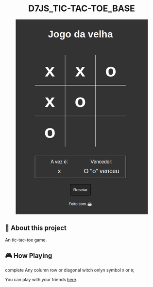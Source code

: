 <h1 align="center">
    D7JS_TIC-TAC-TOE_BASE
</h1>

<p align="center">
    <img src="./assets/images/cover.png">
</p>

## 📝 About this project

An tic-tac-toe game.

## 🎮 How Playing

complete Any column row or diagonal witch onlyn symbol `X` or `O`;

You can play with your friends [here]().